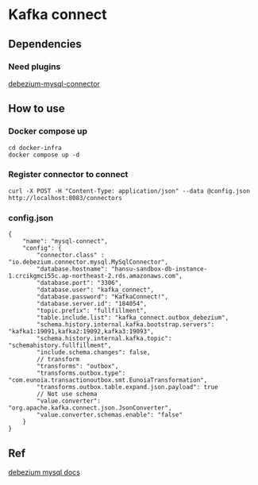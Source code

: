 # Kafka connect

## Dependencies
### Need plugins

[debezium-mysql-connector](https://repo1.maven.org/maven2/io/debezium/debezium-connector-mysql/2.7.1.Final/debezium-connector-mysql-2.7.1.Final-plugin.tar.gz)


## How to use
### Docker compose up
```
cd docker-infra
docker compose up -d
```

### Register connector to connect
```
curl -X POST -H "Content-Type: application/json" --data @config.json http://localhost:8083/connectors
```

### config.json
```
{
    "name": "mysql-connect",
    "config": {
        "connector.class" : "io.debezium.connector.mysql.MySqlConnector",
        "database.hostname": "hansu-sandbox-db-instance-1.crcikgmci55c.ap-northeast-2.rds.amazonaws.com",
        "database.port": "3306",
        "database.user": "kafka_connect",
        "database.password": "KafkaConnect!",
        "database.server.id": "184054",
        "topic.prefix": "fullfillment",
        "table.include.list": "kafka_connect.outbox_debezium",
        "schema.history.internal.kafka.bootstrap.servers": "kafka1:19091,kafka2:19092,kafka3:19093",
        "schema.history.internal.kafka.topic": "schemahistory.fullfillment",
        "include.schema.changes": false,
        // transform
        "transforms": "outbox",
        "transforms.outbox.type": "com.eunoia.transactionoutbox.smt.EunoiaTransformation",
        "transforms.outbox.table.expand.json.payload": true
        // Not use schema
        "value.converter": "org.apache.kafka.connect.json.JsonConverter",
        "value.converter.schemas.enable": "false"
    }
}
```

## Ref
[debezium mysql docs](https://debezium.io/documentation/reference/stable/connectors/mysql.html)